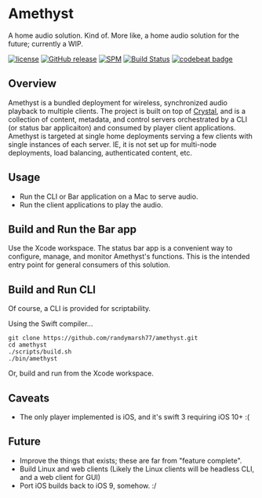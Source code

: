 # Amethyst
A home audio solution. Kind of. More like, a home audio solution for the future; currently a WIP.

[![license](https://img.shields.io/github/license/mashape/apistatus.svg)]()
[![GitHub release](https://img.shields.io/github/release/randymarsh77/amethyst.svg)]()
[![SPM](https://img.shields.io/badge/SPM-compatible-brightgreen.svg)](https://github.com/apple/swift-package-manager)
[![Build Status](https://api.travis-ci.org/randymarsh77/amethyst.svg?branch=master)](https://travis-ci.org/randymarsh77/amethyst)
[![codebeat badge](https://codebeat.co/badges/36847a21-e979-4552-bb1f-6d658e17acef)](https://codebeat.co/projects/github-com-randymarsh77-amethyst-master)

## Overview
Amethyst is a bundled deployment for wireless, synchronized audio playback to multiple clients.
The project is built on top of [Crystal](https://github.com/randymarsh77/crystal), and is a collection of content, metadata, and control servers orchestrated by a CLI (or status bar applicaiton) and consumed by player client applications. Amethyst is targeted at single home deployments serving a few clients with single instances of each server. IE, it is not set up for multi-node deployments, load balancing, authenticated content, etc.

## Usage
- Run the CLI or Bar application on a Mac to serve audio.
- Run the client applications to play the audio.

## Build and Run the Bar app

Use the Xcode workspace. The status bar app is a convenient way to configure, manage, and monitor Amethyst's functions. This is the intended entry point for general consumers of this solution.

## Build and Run CLI

Of course, a CLI is provided for scriptability.

Using the Swift compiler...

```
git clone https://github.com/randymarsh77/amethyst.git
cd amethyst
./scripts/build.sh
./bin/amethyst
```

Or, build and run from the Xcode workspace.

## Caveats
- The only player implemented is iOS, and it's swift 3 requiring iOS 10+ :(

## Future
- Improve the things that exists; these are far from "feature complete".
- Build Linux and web clients (Likely the Linux clients will be headless CLI, and a web client for GUI)
- Port iOS builds back to iOS 9, somehow. :/
